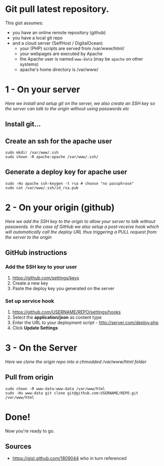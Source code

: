 # Git pull latest repository.

This gist assumes:

* you have an online remote repository (github)
* you have a local git repo
* and a cloud server (SelfHost / DigitalOcean)
  * your (PHP) scripts are served from /var/www/html/
  * your webpages are executed by Apache
  * the Apache user is named `www-data` (may be `apache` on other systems)
  * apache's home directory is /var/www/ 

# 1 - On your server

*Here we install and setup git on the server, we also create an SSH key so the server can talk to the origin without using passwords etc*

## Install git...

## Create an ssh for the apache user

    sudo mkdir /var/www/.ssh
    sudo chown -R apache:apache /var/www/.ssh/

## Generate a deploy key for apache user

    sudo -Hu apache ssh-keygen -t rsa # choose "no passphrase"
    sudo cat /var/www/.ssh/id_rsa.pub

# 2 - On your origin (github)

*Here we add the SSH key to the origin to allow your server to talk without passwords. In the case of GitHub we also setup a post-receive hook which will automatically call the deploy URL thus triggering a PULL request from the server to the origin*

## GitHub instructions

### Add the SSH key to your user

1. https://github.com/settings/keys
1. Create a new key
1. Paste the deploy key you generated on the server

### Set up service hook

1. https://github.com/USERNAME/REPO/settings/hooks
1. Select the **application/json** as content type
1. Enter the URL to your deployment script - http://server.com/deploy.php
1. Click **Update Settings**

# 3 - On the Server

*Here we clone the origin repo into a chmodded /var/www/html folder*

## Pull from origin

    sudo chown -R www-data:www-data /var/www/html
    sudo -Hu www-data git clone git@github.com:USERNAME/REPO.git /var/www/html

# Done!

Now you're ready to go.

## Sources
 * https://gist.github.com/1809044 who in turn referenced
